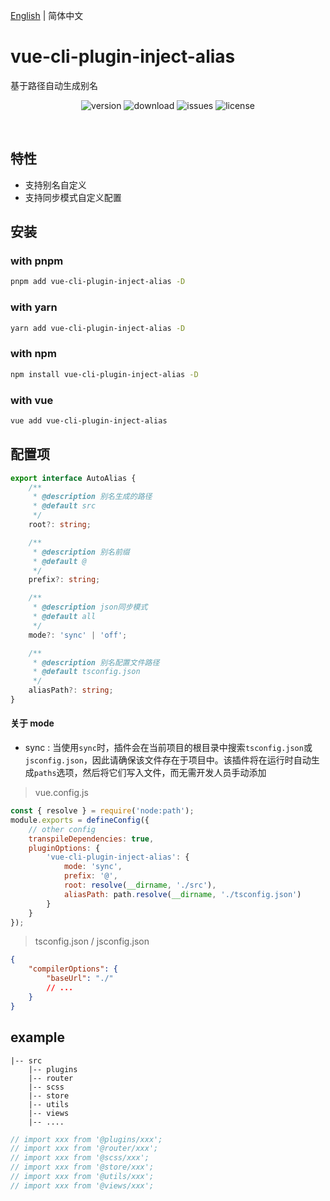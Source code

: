 [English](https://github.com/jwyGithub/vue-cli-plugin-inject-alias) | 简体中文

# vue-cli-plugin-inject-alias

基于路径自动生成别名

<p align="center">
  <img src="https://img.shields.io/npm/v/vue-cli-plugin-inject-alias" alt='version'>
  <img src="https://img.shields.io/npm/dm/vue-cli-plugin-inject-alias" alt='download'>
  <img src="https://img.shields.io/github/issues/jwyGithub/vue-cli-plugin-inject-alias" alt='issues'>
  <img src="https://img.shields.io/github/license/jwyGithub/vue-cli-plugin-inject-alias" alt='license'>
</p>
<br />

## 特性

-   支持别名自定义
-   支持同步模式自定义配置

## 安装

### with pnpm

```sh
pnpm add vue-cli-plugin-inject-alias -D
```

### with yarn

```sh
yarn add vue-cli-plugin-inject-alias -D
```

### with npm

```sh
npm install vue-cli-plugin-inject-alias -D
```

### with vue

```sh
vue add vue-cli-plugin-inject-alias
```

## 配置项

```typescript
export interface AutoAlias {
    /**
     * @description 别名生成的路径
     * @default src
     */
    root?: string;

    /**
     * @description 别名前缀
     * @default @
     */
    prefix?: string;

    /**
     * @description json同步模式
     * @default all
     */
    mode?: 'sync' | 'off';

    /**
     * @description 别名配置文件路径
     * @default tsconfig.json
     */
    aliasPath?: string;
}
```

#### 关于 mode

-   sync : 当使用`sync`时，插件会在当前项目的根目录中搜索`tsconfig.json`或`jsconfig.json`，因此请确保该文件存在于项目中。该插件将在运行时自动生成`paths`选项，然后将它们写入文件，而无需开发人员手动添加

> vue.config.js

```javascript
const { resolve } = require('node:path');
module.exports = defineConfig({
    // other config
    transpileDependencies: true,
    pluginOptions: {
        'vue-cli-plugin-inject-alias': {
            mode: 'sync',
            prefix: '@',
            root: resolve(__dirname, './src'),
            aliasPath: path.resolve(__dirname, './tsconfig.json')
        }
    }
});
```

> tsconfig.json / jsconfig.json

```json
{
    "compilerOptions": {
        "baseUrl": "./"
        // ...
    }
}
```

## example

    |-- src
        |-- plugins
        |-- router
        |-- scss
        |-- store
        |-- utils
        |-- views
        |-- ....

```javascript
// import xxx from '@plugins/xxx';
// import xxx from '@router/xxx';
// import xxx from '@scss/xxx';
// import xxx from '@store/xxx';
// import xxx from '@utils/xxx';
// import xxx from '@views/xxx';
```
